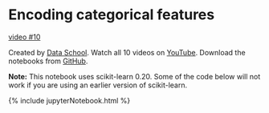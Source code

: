 # Encoding categorical features

[video #10](https://www.youtube.com/watch?v=irHhDMbw3xo&list=PL5-da3qGB5ICeMbQuqbbCOQWcS6OYBr5A&index=10)

Created by [Data School](https://www.dataschool.io). Watch all 10 videos on [YouTube](https://www.youtube.com/playlist?list=PL5-da3qGB5ICeMbQuqbbCOQWcS6OYBr5A). Download the notebooks from [GitHub](https://github.com/justmarkham/scikit-learn-videos).

**Note:** This notebook uses scikit-learn 0.20. Some of the code below will not work if you are using an earlier version of scikit-learn.

{% include jupyterNotebook.html %}